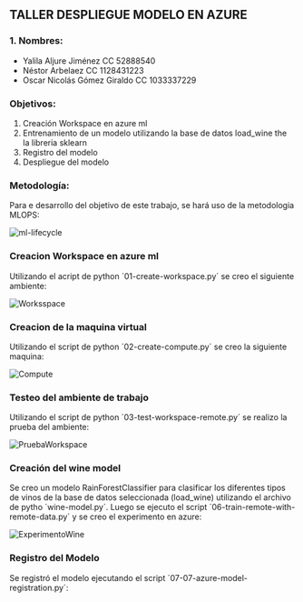 ## TALLER DESPLIEGUE MODELO EN AZURE
### 1. Nombres:

- Yalila Aljure Jiménez CC 52888540
- Néstor Arbelaez CC 1128431223
- Oscar Nicolás Gómez Giraldo CC 1033337229

### Objetivos:
1. Creación Workspace en azure ml
2. Entrenamiento de un modelo utilizando la base de datos load_wine the la libreria sklearn
3. Registro del modelo 
4. Despliegue del modelo 

### Metodología:

Para e desarrollo del objetivo de este trabajo, se hará uso de la metodologia MLOPS:

![ml-lifecycle](https://user-images.githubusercontent.com/78625501/141683286-3dc5161a-d029-4d08-a74a-fb6ec1315dfb.png)


### Creacion Workspace en azure ml

Utilizando el acript de python ´01-create-workspace.py´ se creo el siguiente ambiente:


![Worksspace](https://user-images.githubusercontent.com/78625501/141684469-5f86cb10-1530-4dc3-88b9-3e204cf69ad2.JPG)

### Creacion de la maquina virtual

Utilizando el script de python ´02-create-compute.py´ se creo la siguiente maquina:

![Compute](https://user-images.githubusercontent.com/78625501/141684728-f51af5e9-8875-4afc-893b-79baf736ba16.JPG)

### Testeo del ambiente de trabajo

Utilizando el script de python ´03-test-workspace-remote.py´ se realizo la prueba del ambiente:

![PruebaWorkspace](https://user-images.githubusercontent.com/78625501/141685025-44521e6b-6472-42b2-a687-417f04970f24.JPG)

### Creación del wine model

Se creo un modelo RainForestClassifier para clasificar los diferentes tipos de vinos de la base de datos seleccionada (load_wine) utilizando el archivo de pytho ´wine-model.py´. Luego se ejecuto el script ´06-train-remote-with-remote-data.py´ y se creo el experimento en azure:

![ExperimentoWine](https://user-images.githubusercontent.com/78625501/141685793-9ffdc048-e95a-41f1-9376-cae8884d6765.JPG)

### Registro del Modelo

Se registró el modelo ejecutando el script ´07-07-azure-model-registration.py´:




